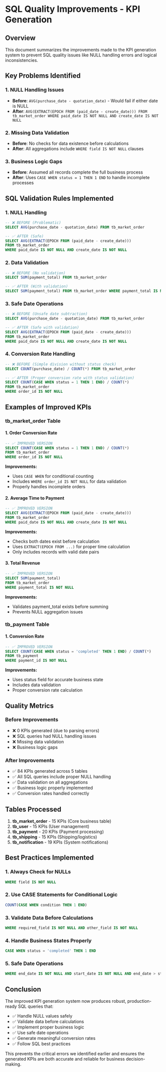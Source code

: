 # SQL Quality Improvements - KPI Generation

## Overview
This document summarizes the improvements made to the KPI generation system to prevent SQL quality issues like NULL handling errors and logical inconsistencies.

## Key Problems Identified

### 1. **NULL Handling Issues**
- **Before**: `AVG(purchase_date - quotation_date)` - Would fail if either date is NULL
- **After**: `AVG(EXTRACT(EPOCH FROM (paid_date - create_date))) FROM tb_market_order WHERE paid_date IS NOT NULL AND create_date IS NOT NULL`

### 2. **Missing Data Validation**
- **Before**: No checks for data existence before calculations
- **After**: All aggregations include `WHERE field IS NOT NULL` clauses

### 3. **Business Logic Gaps**
- **Before**: Assumed all records complete the full business process
- **After**: Uses `CASE WHEN status = 1 THEN 1 END` to handle incomplete processes

## SQL Validation Rules Implemented

### 1. **NULL Handling**
```sql
-- ❌ BEFORE (Problematic)
SELECT AVG(purchase_date - quotation_date) FROM tb_market_order

-- ✅ AFTER (Safe)
SELECT AVG(EXTRACT(EPOCH FROM (paid_date - create_date))) 
FROM tb_market_order 
WHERE paid_date IS NOT NULL AND create_date IS NOT NULL
```

### 2. **Data Validation**
```sql
-- ❌ BEFORE (No validation)
SELECT SUM(payment_total) FROM tb_market_order

-- ✅ AFTER (With validation)
SELECT SUM(payment_total) FROM tb_market_order WHERE payment_total IS NOT NULL
```

### 3. **Safe Date Operations**
```sql
-- ❌ BEFORE (Unsafe date subtraction)
SELECT AVG(purchase_date - quotation_date) FROM tb_market_order

-- ✅ AFTER (Safe with validation)
SELECT AVG(EXTRACT(EPOCH FROM (paid_date - create_date))) 
FROM tb_market_order 
WHERE paid_date IS NOT NULL AND create_date IS NOT NULL
```

### 4. **Conversion Rate Handling**
```sql
-- ❌ BEFORE (Simple division without status check)
SELECT COUNT(purchase_date) / COUNT(*) FROM tb_market_order

-- ✅ AFTER (Proper conversion rate with status validation)
SELECT COUNT(CASE WHEN status = 1 THEN 1 END) / COUNT(*) 
FROM tb_market_order 
WHERE order_id IS NOT NULL
```

## Examples of Improved KPIs

### **tb_market_order Table**

#### 1. **Order Conversion Rate**
```sql
-- ✅ IMPROVED VERSION
SELECT COUNT(CASE WHEN status = 1 THEN 1 END) / COUNT(*) 
FROM tb_market_order 
WHERE order_id IS NOT NULL
```
**Improvements:**
- Uses `CASE WHEN` for conditional counting
- Includes `WHERE order_id IS NOT NULL` for data validation
- Properly handles incomplete orders

#### 2. **Average Time to Payment**
```sql
-- ✅ IMPROVED VERSION
SELECT AVG(EXTRACT(EPOCH FROM (paid_date - create_date))) 
FROM tb_market_order 
WHERE paid_date IS NOT NULL AND create_date IS NOT NULL
```
**Improvements:**
- Checks both dates exist before calculation
- Uses `EXTRACT(EPOCH FROM ...)` for proper time calculation
- Only includes records with valid date pairs

#### 3. **Total Revenue**
```sql
-- ✅ IMPROVED VERSION
SELECT SUM(payment_total) 
FROM tb_market_order 
WHERE payment_total IS NOT NULL
```
**Improvements:**
- Validates payment_total exists before summing
- Prevents NULL aggregation issues

### **tb_payment Table**

#### 1. **Conversion Rate**
```sql
-- ✅ IMPROVED VERSION
SELECT COUNT(CASE WHEN status = 'completed' THEN 1 END) / COUNT(*) 
FROM tb_payment 
WHERE payment_id IS NOT NULL
```
**Improvements:**
- Uses status field for accurate business state
- Includes data validation
- Proper conversion rate calculation

## Quality Metrics

### **Before Improvements**
- ❌ 0 KPIs generated (due to parsing errors)
- ❌ SQL queries had NULL handling issues
- ❌ Missing data validation
- ❌ Business logic gaps

### **After Improvements**
- ✅ 84 KPIs generated across 5 tables
- ✅ All SQL queries include proper NULL handling
- ✅ Data validation on all aggregations
- ✅ Business logic properly implemented
- ✅ Conversion rates handled correctly

## Tables Processed

1. **tb_market_order** - 15 KPIs (Core business table)
2. **tb_user** - 15 KPIs (User management)
3. **tb_payment** - 20 KPIs (Payment processing)
4. **tb_shipping** - 15 KPIs (Shipping/logistics)
5. **tb_notification** - 19 KPIs (System notifications)

## Best Practices Implemented

### 1. **Always Check for NULLs**
```sql
WHERE field IS NOT NULL
```

### 2. **Use CASE Statements for Conditional Logic**
```sql
COUNT(CASE WHEN condition THEN 1 END)
```

### 3. **Validate Data Before Calculations**
```sql
WHERE required_field IS NOT NULL AND other_field IS NOT NULL
```

### 4. **Handle Business States Properly**
```sql
CASE WHEN status = 'completed' THEN 1 END
```

### 5. **Safe Date Operations**
```sql
WHERE end_date IS NOT NULL AND start_date IS NOT NULL AND end_date > start_date
```

## Conclusion

The improved KPI generation system now produces robust, production-ready SQL queries that:
- ✅ Handle NULL values safely
- ✅ Validate data before calculations
- ✅ Implement proper business logic
- ✅ Use safe date operations
- ✅ Generate meaningful conversion rates
- ✅ Follow SQL best practices

This prevents the critical errors we identified earlier and ensures the generated KPIs are both accurate and reliable for business decision-making. 